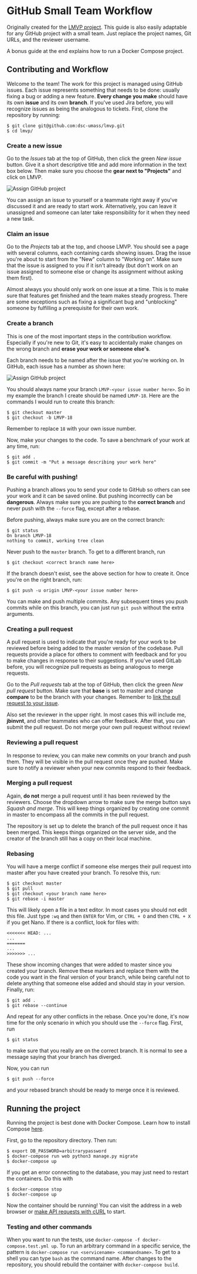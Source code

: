 # GitHub Small Team Workflow

Originally created for the [LMVP project](https://github.com/dsc-umass/lmvp). This guide is also easily adaptable for any GitHub project with a small team. Just replace the project names, Git URLs, and the reviewer username.

A bonus guide at the end explains how to run a Docker Compose project.

## Contributing and Workflow

Welcome to the team! The work for this project is managed using GitHub issues. Each issue represents something that needs to be done: usually fixing a bug or adding a new feature. **Every change you make** should have its own **issue** and its own **branch**. If you've used Jira before, you will recognize issues as being the analogous to tickets. First, clone the repository by running:

```
$ git clone git@github.com:dsc-umass/lmvp.git
$ cd lmvp/
```

### Create a new issue

Go to the *Issues* tab at the top of GitHub, then click the green *New issue* button. Give it a short descriptive title and add more information in the text box below. Then make sure you choose the **gear next to "Projects"** and click on LMVP.

![Assign GitHub project](/docs/images/AssignGitHubProject.PNG?raw=true)

You can assign an issue to yourself or a teammate right away if you've discussed it and are ready to start work. Alternatively, you can leave it unassigned and someone can later take responsibility for it when they need a new task.

### Claim an issue

Go to the *Projects* tab at the top, and choose LMVP. You should see a page with several columns, each containing cards showing issues. Drag the issue you're about to start from the "New" column to "Working on". Make sure that the issue is assigned to you if it isn't already (but don't work on an issue assigned to someone else or change its assignment without asking them first).

Almost always you should only work on one issue at a time. This is to make sure that features get finished and the team makes steady progress. There are some exceptions such as fixing a significant bug and "unblocking" someone by fulfilling a prerequisite for their own work.

### Create a branch

This is one of the most important steps in the contribution workflow. Especially if you're new to Git, it's easy to accidentally make changes on the wrong branch and **erase your work or someone else's**.

Each branch needs to be named after the issue that you're working on. In GitHub, each issue has a number as shown here:

![Assign GitHub project](/docs/images/GitHubIssueNumber.PNG?raw=true)

You should always name your branch `LMVP-<your issue number here>`. So in my example the branch I create should be named `LMVP-18`. Here are the commands I would run to create this branch:

```
$ git checkout master
$ git checkout -b LMVP-18
```

Remember to replace `18` with your own issue number.

Now, make your changes to the code. To save a benchmark of your work at any time, run:

```
$ git add .
$ git commit -m "Put a message describing your work here"
```

### Be careful with pushing!

Pushing a branch allows you to send your code to GitHub so others can see your work and it can be saved online. But pushing incorrectly can be **dangerous**. Always make sure you are pushing to the **correct branch** and never push with the `--force` flag, except after a rebase.

Before pushing, always make sure you are on the correct branch:

```
$ git status
On branch LMVP-18
nothing to commit, working tree clean
```

Never push to the `master` branch. To get to a different branch, run

```
$ git checkout <correct branch name here>
```

If the branch doesn't exist, see the above section for how to create it. Once you're on the right branch, run:

```
$ git push -u origin LMVP-<your issue number here>
```

You can make and push multiple commits. Any subsequent times you push commits while on this branch, you can just run `git push` without the extra arguments.

### Creating a pull request

A pull request is used to indicate that you're ready for your work to be reviewed before being added to the master version of the codebase. Pull requests provide a place for others to comment with feedback and for you to make changes in response to their suggestions. If you've used GitLab before, you will recognize pull requests as being analogous to merge requests.

Go to the *Pull requests* tab at the top of GitHub, then click the green *New pull request* button. Make sure that **base** is set to master and change **compare** to be the branch with your changes. Remember to [link the pull request to your issue](https://docs.github.com/en/github/managing-your-work-on-github/linking-a-pull-request-to-an-issue).

Also set the reviewer in the upper right. In most cases this will include me, **jbinvnt**, and other teammates who can offer feedback. After that, you can submit the pull request. Do not merge your own pull request without review!

### Reviewing a pull request

In response to review, you can make new commits on your branch and push them. They will be visible in the pull request once they are pushed. Make sure to notify a reviewer when your new commits respond to their feedback.

### Merging a pull request

Again, **do not** merge a pull request until it has been reviewed by the reviewers. Choose the dropdown arrow to make sure the merge button says *Squash and merge*. This will keep things organized by creating one commit in master to encompass all the commits in the pull request.

The repository is set up to delete the branch of the pull request once it has been merged. This keeps things organized on the server side, and the creator of the branch still has a copy on their local machine.

### Rebasing

You will have a merge conflict if someone else merges their pull request into master after you have created your branch. To resolve this, run:

```
$ git checkout master
$ git pull
$ git checkout <your branch name here>
$ git rebase -i master
```

This will likely open a file in a text editor. In most cases you should not edit this file. Just type `:wq` and then `ENTER` for Vim, or `CTRL + O` and then `CTRL + X` if you get Nano. If there is a conflict, look for files with:

```
<<<<<<< HEAD: ...
...
=======
...
>>>>>>> ...
```

These show incoming changes that were added to master since you created your branch. Remove these markers and replace them with the code you want in the final version of your branch, while being careful not to delete anything that someone else added and should stay in your version. Finally, run:

```
$ git add .
$ git rebase --continue
```

And repeat for any other conflicts in the rebase. Once you're done, it's now time for the only scenario in which you should use the `--force` flag. First, run

```
$ git status
```

to make sure that you really are on the correct branch. It is normal to see a message saying that your branch has diverged.

Now, you can run

```
$ git push --force
```

and your rebased branch should be ready to merge once it is reviewed.

## Running the project

Running the project is best done with Docker Compose. Learn how to install Compose [here](https://docs.docker.com/compose/install/).

First, go to the repository directory. Then run:

```
$ export DB_PASSWORD=arbitrarypassword
$ docker-compose run web python3 manage.py migrate
$ docker-compose up
```

If you get an error connecting to the database, you may just need to restart the containers. Do this with

```
$ docker-compose stop
$ docker-compose up
```

Now the container should be running! You can visit the address in a web browser or [make API requests with cURL](https://linuxize.com/post/curl-rest-api/) to start.

### Testing and other commands

When you want to run the tests, use `docker-compose -f docker-compose.test.yml up`. To run an arbitrary command in a specific service, the pattern is `docker-compose run <servicename> <commandname>`. To get to a shell you can type `bash` as the command name. After changes to the repository, you should rebuild the container with `docker-compose build`.
